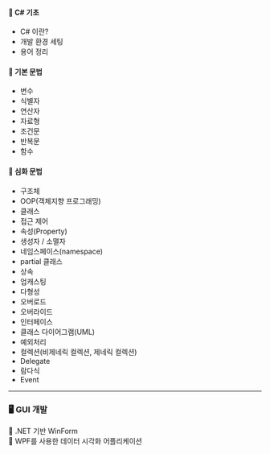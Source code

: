 #### 🔹 C# 기초
- C# 이란?
- 개발 환경 세팅
- 용어 정리

#### 🔹 기본 문법
- 변수
- 식별자
- 연산자
- 자료형
- 조건문
- 반복문
- 함수

#### 🔹 심화 문법
- 구조체
- OOP(객체지향 프로그래밍)
- 클래스
- 접근 제어
- 속성(Property)
- 생성자 / 소멸자
- 네임스페이스(namespace)
- partial 클래스
- 상속
- 업캐스팅
- 다형성
- 오버로드
- 오버라이드
- 인터페이스
- 클래스 다이어그램(UML)
- 예외처리
- 컬렉션(비제네릭 컬렉션, 제네릭 컬렉션)
- Delegate
- 람다식
- Event
  
---

### 🖥 GUI 개발  

🔸 .NET 기반 WinForm  
🔸 WPF를 사용한 데이터 시각화 어플리케이션


